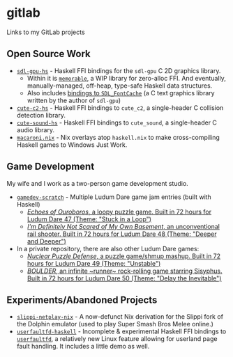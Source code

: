 # gitlab
Links to my GitLab projects

## Open Source Work
- [`sdl-gpu-hs`](https://gitlab.com/macaroni.dev/sdl-gpu-hs) - Haskell FFI bindings for the `sdl-gpu` C 2D graphics library. 
  - Within it is [`memorable`](https://gitlab.com/macaroni.dev/sdl-gpu-hs/-/blob/master/src/Memorable.hs), a WIP library for zero-alloc FFI. And eventually, manually-managed, off-heap, type-safe Haskell data structures.
  - Also includes [bindings to `SDL_FontCache`](https://gitlab.com/macaroni.dev/sdl-gpu-hs/-/blob/master/src/SDL/GPU/FC/C.hsc) (a C text graphics library written by the author of `sdl-gpu`)
- [`cute-c2-hs`](https://gitlab.com/macaroni.dev/cute-c2-hs) - Haskell FFI bindings to `cute_c2`, a single-header C collision detection library.
- [`cute-sound-hs`](https://gitlab.com/macaroni.dev/cute-sound-hs) - Haskell FFI bindings to `cute_sound`, a single-header C audio library.
- [`macaroni.nix`](https://gitlab.com/macaroni.dev/macaroni.nix) - Nix overlays atop `haskell.nix` to make cross-compiling Haskell games to Windows Just Work.

## Game Development

My wife and I work as a two-person game development studio.

- [`gamedev-scratch`](https://gitlab.com/macaroni.dev/gamedev-scratch) - Multiple Ludum Dare game jam entries (built with Haskell)
  - [*Echoes of Ouroboros*, a loopy puzzle game. Built in 72 hours for Ludum Dare 47 (Theme: "Stuck in a Loop")](https://ldjam.com/events/ludum-dare/47/echoes-of-ouroboros)
  - [*I'm Definitely Not Scared of My Own Basement*, an unconventional rail shooter. Built in 72 hours for Ludum Dare 48 (Theme: "Deeper and Deeper")](https://ldjam.com/events/ludum-dare/48/im-definitely-not-scared-of-my-own-basement)
- In a private repository, there are also other Ludum Dare games:
    - [*Nuclear Puzzle Defense*, a puzzle game/shmup mashup. Built in 72 hours for Ludum Dare 49 (Theme: "Unstable")](https://ldjam.com/events/ludum-dare/49/nuclear-puzzle-defense)
    - [*BOULDER*, an infinite ~runner~ rock-rolling game starring Sisyphus. Built in 72 hours for Ludum Dare 50 (Theme: "Delay the Inevitable")](https://ldjam.com/events/ludum-dare/50/BOULDER)

## Experiments/Abandoned Projects
- [`slippi-netplay-nix`](https://gitlab.com/ramirez7/slippi-netplay-nix) - A now-defunct Nix derivation for the Slippi fork of the Dolphin emulator (used to play Super Smash Bros Melee online.)
- [`userfaultfd-haskell`](https://gitlab.com/ramirez7/userfaultfd-haskell) - Incomplete & experimental Haskell FFI bindings to [`userfaultfd`](https://www.kernel.org/doc/html/latest/admin-guide/mm/userfaultfd.html), a relatively new Linux feature allowing for userland page fault handling. It includes a little demo as well. 
